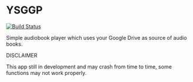 YSGGP 
==========================
[![Build Status](https://travis-ci.org/Yurssoft/YSGGP.svg?branch=master)](https://travis-ci.org/Yurssoft/YSGGP)

Simple audiobook player which uses your Google Drive as source of audio books.

DISCLAIMER

This app still in development and may crash from time to time, some functions may not work properly.

